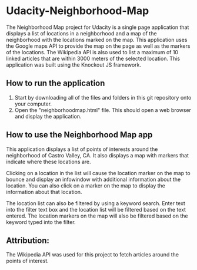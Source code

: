 # Udacity-Neighborhood-Map
The Neighborhood Map project for Udacity is a single page application that displays a list of locations in a neighborhood and a map of the neighborhood with the locations marked on the map.  This application uses the Google maps API to provide the map on the page as well as the markers of the locations.  The Wikipedia API is also used to list a maximum of 10 linked articles that are within 3000 meters of the selected location.  This application was built using the Knockout JS framework.


## How to run the application

1. Start by downloading all of the files and folders in this git repository onto your computer.
2. Open the "neighborhoodmap.html" file.  This should open a web browser and display the application.


## How to use the Neighborhood Map app
This application displays a list of points of interests around the neighborhood of Castro Valley, CA.  It also displays a map with markers that indicate where these locations are.

Clicking on a location in the list will cause the location marker on the map to bounce and display an infowindow with additional information about the location.  You can also click on a marker on the map to display the information about that location.

The location list can also be filtered by using a keyword search.  Enter text into the filter text box and the location list will be filtered based on the text entered.  The location markers on the map will also be filtered based on the keyword typed into the filter.



## Attribution:
The Wikipedia API was used for this project to fetch articles around the points of interest.

